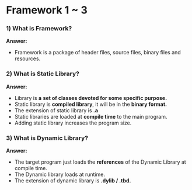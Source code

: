 # Framework 1 ~ 3

### 1) What is Framework?

**Answer:**

- Framework is a package of header files, source files, binary files and resources.

### 2) What is Static Library?

**Answer:**

- Library is **a** **set of classes devoted for some specific purpose.**
- Static library is **compiled library**, it will be in the **binary format.**
- The extension of static library is **.a**
- Static libraries are loaded at **compile time** to the main program.
- Adding static library increases the program size.

### 3) What is Dynamic Library?

**Answer:**

- The target program just loads the **references** of the Dynamic Library at compile time.
- The Dynamic library loads at runtime.
- The extension of dynamic library is **.dylib / .tbd.**
